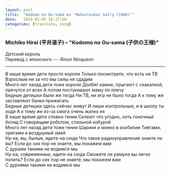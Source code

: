 ```yaml
---
layout: post
title:  "Kodomo no Ou-sama из 'Mahoutsukai Sally (1966)'"
date:   2019-05-05 16:17:50
categories: [translate, song]
---
```


### Michiko Hirai (平井道子) &ndash; "Kodomo no Ou-sama (子供の王様)"

Детский король  
Перевод с японского --- Rinon Ninqueon<br>
<hr>
В наше время дети просто короли  
Только посмотрите, что есть на ТВ  
Взрослым ни за что мы силы ня сдадим  
<br>
Много лет назад дети тоже короли  
Долбят камни, прыгают с скакалкой, прячутся от всех  
А потом постукивают маму по плечу  
<br>
Бедные детишки были же тогда  
Ни ТВ, ни игр не было тогда  
А к тому же заставляют банки прижигать  
<br>
Бедные детишки здесь сейчас живут  
И пиши контрольные, и в школу ты ходи  
А к тому же из-за смога очень жалко их  
<br>
В наше время дети словно гении  
Склеют что угодно, хоть гоночный болид  
С говорящим роботом, стильной кобурой  
<br>
Много лет назад дети тоже гении  
Шарики и мэнко в изобилии  
Тиёгами, оригами и воздушный змей  
<br>
Ну-ка, вы, былые, идите-ка сюда  
Что такое радиоуправление знаете ли вы?  
Если до сих пор не знаете, мы покажем вам  
<br>
С дурами такими не водимся мы  
<br>
Ну-ка, современные, идите-ка сюда  
Сможете ли рамунэ вы легко попить?  
Если до сих пор не знаете, мы покажем вам  
<br>
С дурнями такими не водимся мы  
<br><br><br><br><br>